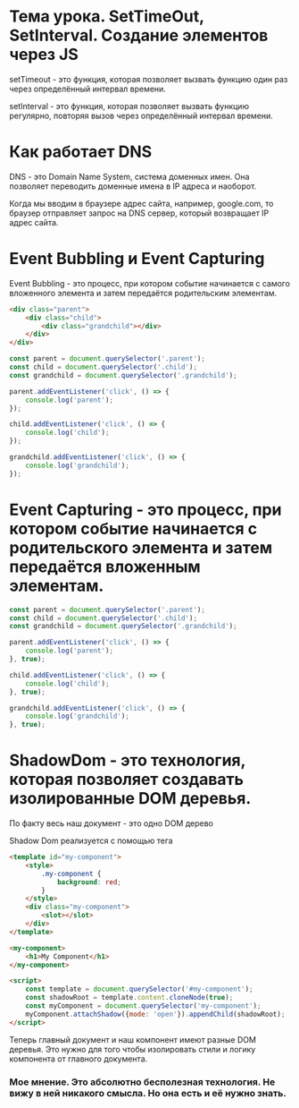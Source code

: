 # Тема урока. SetTimeOut, SetInterval. Создание элементов через JS

setTimeout - это функция, которая позволяет вызвать функцию один раз через определённый интервал времени.

setInterval - это функция, которая позволяет вызвать функцию регулярно, повторяя вызов через определённый интервал времени.

# Как работает DNS

DNS - это Domain Name System, система доменных имен. Она позволяет переводить доменные имена в IP адреса и наоборот.

Когда мы вводим в браузере адрес сайта, например, google.com, то браузер отправляет запрос на DNS сервер, который возвращает IP адрес сайта.


# Event Bubbling и Event Capturing 

Event Bubbling - это процесс, при котором событие начинается с самого вложенного элемента и затем передаётся родительским элементам.

```html
<div class="parent">
    <div class="child">
        <div class="grandchild"></div>
    </div>
</div>
```

```javascript
const parent = document.querySelector('.parent');
const child = document.querySelector('.child');
const grandchild = document.querySelector('.grandchild');

parent.addEventListener('click', () => {
    console.log('parent');
});

child.addEventListener('click', () => {
    console.log('child');
});

grandchild.addEventListener('click', () => {
    console.log('grandchild');
});
```

# Event Capturing - это процесс, при котором событие начинается с родительского элемента и затем передаётся вложенным элементам.

```javascript
const parent = document.querySelector('.parent');
const child = document.querySelector('.child');
const grandchild = document.querySelector('.grandchild');

parent.addEventListener('click', () => {
    console.log('parent');
}, true);

child.addEventListener('click', () => {
    console.log('child');
}, true);

grandchild.addEventListener('click', () => {
    console.log('grandchild');
}, true);
``` 
# ShadowDom - это технология, которая позволяет создавать изолированные DOM деревья.

По факту весь наш документ - это одно DOM дерево

Shadow Dom реализуется с помощью тега <shadow-root>

```html
<template id="my-component">
    <style>
        .my-component {
            background: red;
        }
    </style>
    <div class="my-component">
        <slot></slot>
    </div>
</template>

<my-component>
    <h1>My Component</h1>
</my-component>

<script>
    const template = document.querySelector('#my-component');
    const shadowRoot = template.content.cloneNode(true);
    const myComponent = document.querySelector('my-component');
    myComponent.attachShadow({mode: 'open'}).appendChild(shadowRoot);
</script>

```

Теперь главный документ и наш компонент имеют разные DOM деревья.
Это нужно для того чтобы изолировать стили и логику компонента от главного документа.

### Мое мнение. Это абсолютно бесполезная технология. Не вижу в ней никакого смысла. Но она есть и её нужно знать.




